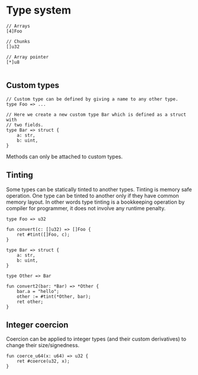 # Type system

```ku
// Arrays
[4]Foo

// Chunks
[]u32

// Array pointer
[*]u8


```

## Custom types

```ku
// Custom type can be defined by giving a name to any other type.
type Foo => ...

// Here we create a new custom type Bar which is defined as a struct with
// two fields.
type Bar => struct {
    a: str,
    b: uint,
}
```

Methods can only be attached to custom types.

## Tinting

Some types can be statically tinted to another types. Tinting is memory safe operation.
One type can be tinted to another only if they have common memory layout. In other words
type tinting is a bookkeeping operation by compiler for programmer, it does not involve
any runtime penalty.

```ku
type Foo => u32

fun convert(c: []u32) => []Foo {
    ret #tint([]Foo, c);
}

type Bar => struct {
    a: str,
    b: uint,
}

type Other => Bar

fun convert2(bar: *Bar) => *Other {
    bar.a = "hello";
    other := #tint(*Other, bar);
    ret other;
}
```

## Integer coercion

Coercion can be applied to integer types (and their custom derivatives) to change
their size/signedness.

```ku
fun coerce_u64(x: u64) => u32 {
    ret #coerce(u32, x);
}
```
